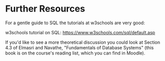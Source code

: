 # Further Resources
For a gentle guide to SQL the tutorials at w3schools are very good:

w3schools tutorial on SQL: https://www.w3schools.com/sql/default.asp 

If you'd like to see a more theoretical discussion you could look at Section 4.3 of Elmasri and Navathe, 
"Fundamentals of Database Systems" (this book is on the course's reading list, which you can find in Moodle). 